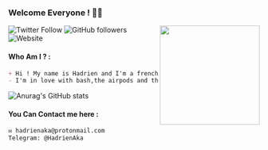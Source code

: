 ### Welcome Everyone ! 👋🏻
<img align='right' src="https://media.giphy.com/media/WUlplcMpOCEmTGBtBW/giphy.gif" width="200">

![Twitter Follow](https://img.shields.io/twitter/follow/hadrienaka?label=%40HadrienAka&logo=twitter&logoColor=ffffff&style=for-the-badge)
![GitHub followers](https://img.shields.io/github/followers/hadrienaka?color=9F9F9F&label=%40HadrienAka&logo=github&style=for-the-badge)
![Website](https://img.shields.io/website?color=9F9F9F&label=Hadrienaka.fr&logo=brave&logoColor=ffffff&style=for-the-badge&up_message=SEE&url=https%3A%2F%2Fhadrienaka.fr)
#### Who Am I ? : 

```md
+ Hi ! My name is Hadrien and I'm a french developer 😁
- I'm in love with bash,the airpods and the infosec ❤️
```

![Anurag's GitHub stats](https://github-readme-stats.vercel.app/api?username=hadrienaka&hide=contribs,prs,issues&show_icons=true&theme=dark)


#### You Can Contact me here : 
```md
✉️ hadrienaka@protonmail.com
Telegram: @HadrienAka
```



